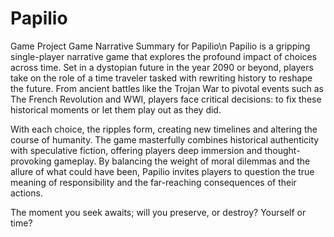 # Papilio
Game Project 
Game Narrative Summary for Papilio\n
Papilio is a gripping single-player narrative game that explores the profound impact of choices across time. Set in a dystopian future in the year 2090 or beyond, players take on the role of a time traveler tasked with rewriting history to reshape the future. From ancient battles like the Trojan War to pivotal events such as The French Revolution and WWI, players face critical decisions: to fix these historical moments or let them play out as they did.

With each choice, the ripples form, creating new timelines and altering the course of humanity. The game masterfully combines historical authenticity with speculative fiction, offering players deep immersion and thought-provoking gameplay. By balancing the weight of moral dilemmas and the allure of what could have been, Papilio invites players to question the true meaning of responsibility and the far-reaching consequences of their actions.

The moment you seek awaits; will you preserve, or destroy? Yourself or time?
